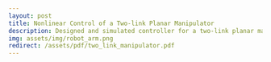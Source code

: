 ```yaml
---
layout: post
title: Nonlinear Control of a Two-link Planar Manipulator
description: Designed and simulated controller for a two-link planar manipulator using feedback linearization, linear quadratic regulator, and Pontryagin’s maximum principle.
img: assets/img/robot_arm.png
redirect: /assets/pdf/two_link_manipulator.pdf
---
```

